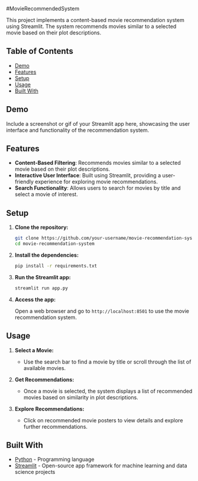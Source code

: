 #MovieRecommendedSystem

This project implements a content-based movie recommendation system using Streamlit. The system recommends movies similar to a selected movie based on their plot descriptions.

## Table of Contents

- [Demo](#demo)
- [Features](#features)
- [Setup](#setup)
- [Usage](#usage)
- [Built With](#built-with)


## Demo

Include a screenshot or gif of your Streamlit app here, showcasing the user interface and functionality of the recommendation system.

## Features

- **Content-Based Filtering**: Recommends movies similar to a selected movie based on their plot descriptions.
- **Interactive User Interface**: Built using Streamlit, providing a user-friendly experience for exploring movie recommendations.
- **Search Functionality**: Allows users to search for movies by title and select a movie of interest.

## Setup

1. **Clone the repository:**

   ```bash
   git clone https://github.com/your-username/movie-recommendation-system.git
   cd movie-recommendation-system
   ```

2. **Install the dependencies:**

   ```bash
   pip install -r requirements.txt
   ```

3. **Run the Streamlit app:**

   ```bash
   streamlit run app.py
   ```

4. **Access the app:**

   Open a web browser and go to `http://localhost:8501` to use the movie recommendation system.

## Usage

1. **Select a Movie:**
   - Use the search bar to find a movie by title or scroll through the list of available movies.

2. **Get Recommendations:**
   - Once a movie is selected, the system displays a list of recommended movies based on similarity in plot descriptions.

3. **Explore Recommendations:**
   - Click on recommended movie posters to view details and explore further recommendations.

## Built With

- [Python](https://www.python.org/) - Programming language
- [Streamlit](https://www.streamlit.io/) - Open-source app framework for machine learning and data science projects
